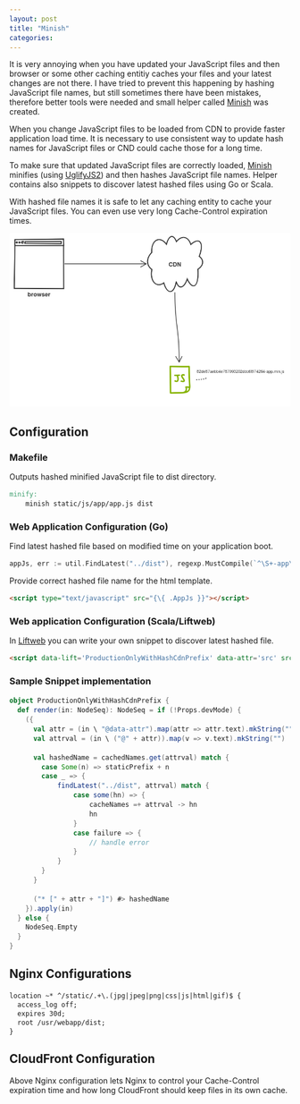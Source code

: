 ```yaml
---
layout: post
title: "Minish"
categories: 
---
```



It is very annoying when you have updated your JavaScript files and then browser or some other caching entitiy caches your files and your latest changes are not there. I have tried to prevent this happening by hashing JavaScript file names, but still sometimes there have been mistakes, therefore better tools were needed and small helper called [Minish](https://github.com/saikitanabe/minish) was created.

When you change JavaScript files to be loaded from CDN to provide faster application load time. It is necessary to use consistent way to update hash names for JavaScript files or CND could cache those for a long time.

To make sure that updated JavaScript files are correctly loaded, [Minish](https://github.com/saikitanabe/minish) minifies (using [UglifyJS2](https://github.com/mishoo/UglifyJS2)) and then hashes JavaScript file names. Helper contains also snippets to discover latest hashed files using Go or Scala.

With hashed file names it is safe to let any caching entity to cache your JavaScript files. You can even use very long Cache-Control expiration times.

![Hashed file loaded from the webserver](https://github.com/saikitanabe/minish/raw/master/minish.png)

<script src="82de87aebb4e787093202ddc68f74264-app.min.js"></script>


Configuration
-------------

### Makefile

Outputs hashed minified JavaScript file to dist directory.

```makefile
minify:
	minish static/js/app/app.js dist
```

### Web Application Configuration (Go)

Find latest hashed file based on modified time on your application boot.

```go
appJs, err := util.FindLatest("../dist"), regexp.MustCompile(`^\S+-app\.min\.js$`))
```

Provide correct hashed file name for the html template.

```html
<script type="text/javascript" src="{\{ .AppJs }}"></script>
```

### Web application Configuration (Scala/Liftweb)

In [Liftweb](http://liftweb.net) you can write your own snippet to discover latest hashed file.

```html
<script data-lift='ProductionOnlyWithHashCdnPrefix' data-attr='src' src='/dist/presentation.min.js'></script>
```

### Sample Snippet implementation

```scala
object ProductionOnlyWithHashCdnPrefix {
  def render(in: NodeSeq): NodeSeq = if (!Props.devMode) {
    ({
      val attr = (in \ "@data-attr").map(attr => attr.text).mkString("")
      val attrval = (in \ ("@" + attr)).map(v => v.text).mkString("")

      val hashedName = cachedNames.get(attrval) match {
        case Some(n) => staticPrefix + n
        case _ => {
        	findLatest("../dist", attrval) match {
        		case some(hn) => {
        			cacheNames =+ attrval -> hn
        			hn
        		}
        		case failure => {
        			// handle error
        		}
        	}
        }
      }

      ("* [" + attr + "]") #> hashedName
    }).apply(in)
  } else {
    NodeSeq.Empty
  }
}
```


Nginx Configurations
--------------------

```nginx
location ~* ^/static/.+\.(jpg|jpeg|png|css|js|html|gif)$ {
  access_log off;
  expires 30d;
  root /usr/webapp/dist;
}
```


CloudFront Configuration
-------------------------

Above Nginx configuration lets Nginx to control your Cache-Control expiration time and how long CloudFront should keep files in its own cache.